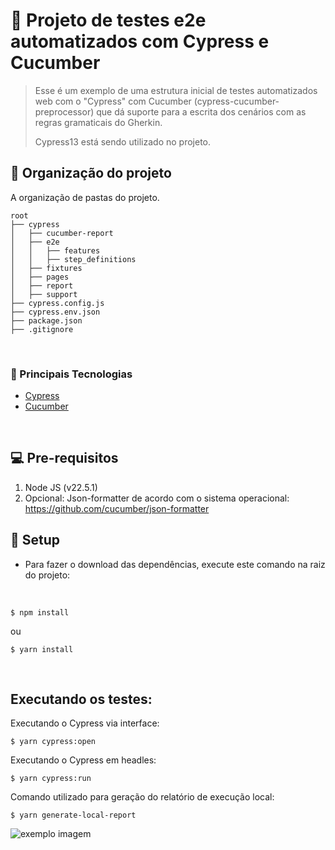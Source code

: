 # 🚀 Projeto de testes e2e automatizados com Cypress e Cucumber

> Esse é um exemplo de uma estrutura inicial de testes automatizados web com o "Cypress" com Cucumber (cypress-cucumber-preprocessor) que dá suporte para a escrita dos cenários com as regras gramaticais do Gherkin.
> 
> Cypress13 está sendo utilizado no projeto.


## :open_file_folder: Organização do projeto

A organização de pastas do projeto.

```
root
├── cypress
│   ├── cucumber-report
│   ├── e2e
│   │   ├── features
│   │   ├── step_definitions
│   ├── fixtures
│   ├── pages
│   ├── report
│   ├── support
├── cypress.config.js
├── cypress.env.json
├── package.json
├── .gitignore
```

<br>

### :wrench: Principais Tecnologias

- [Cypress](https://www.cypress.io/)
- [Cucumber](https://cucumber.io/)

<br>

## 💻 Pre-requisitos

1. Node JS (v22.5.1)
2. Opcional: Json-formatter de acordo com o sistema operacional: https://github.com/cucumber/json-formatter
 
## :scroll: Setup

- Para fazer o download das dependências, execute este comando na raiz do projeto:

<br>

```
$ npm install
```
ou
```
$ yarn install
```
<br>

## Executando os testes:

Executando o Cypress via interface:

```
$ yarn cypress:open
```

Executando o Cypress em headles:
```
$ yarn cypress:run
```

Comando utilizado para geração do relatório de execução local:
```
$ yarn generate-local-report
```

<img src="https://media.licdn.com/dms/image/D4D12AQGoFi4cMbApzQ/article-cover_image-shrink_720_1280/0/1691404661944?e=2147483647&v=beta&t=sOa1js9lZj2HWfEmEDMO4u0LT_1s1mYRIRrI2YOgG9Q" alt="exemplo imagem">